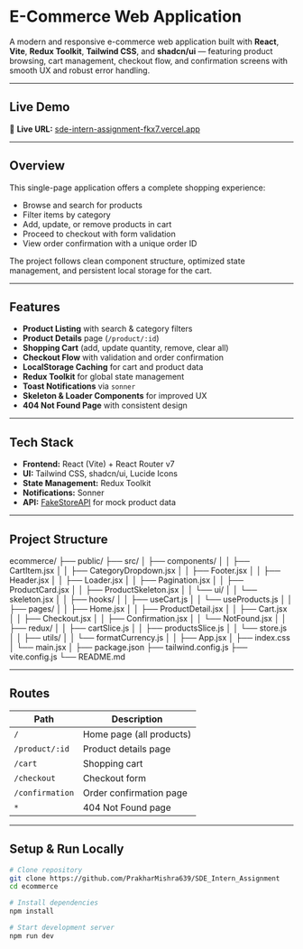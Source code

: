 # E-Commerce Web Application

A modern and responsive e-commerce web application built with **React**, **Vite**, **Redux Toolkit**, **Tailwind CSS**, and **shadcn/ui** — featuring product browsing, cart management, checkout flow, and confirmation screens with smooth UX and robust error handling.

---

## Live Demo

🔗 **Live URL:** [sde-intern-assignment-fkx7.vercel.app](sde-intern-assignment-fkx7.vercel.app)

---

## Overview

This single-page application offers a complete shopping experience:

- Browse and search for products
- Filter items by category
- Add, update, or remove products in cart
- Proceed to checkout with form validation
- View order confirmation with a unique order ID

The project follows clean component structure, optimized state management, and persistent local storage for the cart.

---

## Features

- **Product Listing** with search & category filters
- **Product Details** page (`/product/:id`)
- **Shopping Cart** (add, update quantity, remove, clear all)
- **Checkout Flow** with validation and order confirmation
- **LocalStorage Caching** for cart and product data
- **Redux Toolkit** for global state management
- **Toast Notifications** via `sonner`
- **Skeleton & Loader Components** for improved UX
- **404 Not Found Page** with consistent design

---

## Tech Stack

- **Frontend:** React (Vite) + React Router v7
- **UI:** Tailwind CSS, shadcn/ui, Lucide Icons
- **State Management:** Redux Toolkit
- **Notifications:** Sonner
- **API:** [FakeStoreAPI](https://fakestoreapi.com) for mock product data

---

## Project Structure

ecommerce/
├── public/
├── src/
│ ├── components/
│ │ ├── CartItem.jsx
│ │ ├── CategoryDropdown.jsx
│ │ ├── Footer.jsx
│ │ ├── Header.jsx
│ │ ├── Loader.jsx
│ │ ├── Pagination.jsx
│ │ ├── ProductCard.jsx
│ │ ├── ProductSkeleton.jsx
│ │ └── ui/
│ │ └── skeleton.jsx
│
│ ├── hooks/
│ │ ├── useCart.js
│ │ └── useProducts.js
│
│ ├── pages/
│ │ ├── Home.jsx
│ │ ├── ProductDetail.jsx
│ │ ├── Cart.jsx
│ │ ├── Checkout.jsx
│ │ ├── Confirmation.jsx
│ │ └── NotFound.jsx
│
│ ├── redux/
│ │ ├── cartSlice.js
│ │ ├── productsSlice.js
│ │ └── store.js
│
│ ├── utils/
│ │ └── formatCurrency.js
│
│ ├── App.jsx
│ ├── index.css
│ └── main.jsx
│
├── package.json
├── tailwind.config.js
├── vite.config.js
└── README.md

---

## Routes

| Path            | Description              |
| --------------- | ------------------------ |
| `/`             | Home page (all products) |
| `/product/:id`  | Product details page     |
| `/cart`         | Shopping cart            |
| `/checkout`     | Checkout form            |
| `/confirmation` | Order confirmation page  |
| `*`             | 404 Not Found page       |

---

## Setup & Run Locally

```bash
# Clone repository
git clone https://github.com/PrakharMishra639/SDE_Intern_Assignment
cd ecommerce

# Install dependencies
npm install

# Start development server
npm run dev
```
